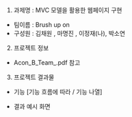 1. 과제명 : MVC 모델을 활용한 웹페이지 구현

- 팀이름 : Brush up on
- 구성원 : 김채원 , 마명진 , 이정재(나), 박소연


2. 프로젝트 정보

- Acon_B_Team_.pdf 참고

3. 프로젝트 결과물

- 기능 [기능 흐름에 따라 / 기능 나열]

- 결과 예시 화면
